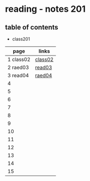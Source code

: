 # reading - notes 201

## table of contents
- class201

page | links
---- | -----
1 class02| [class02](https://abu-al3ees.github.io/reading-notes201/class02)
2 raed03| [read03](https://abu-al3ees.github.io/reading-notes201/raed03)
3 read04| [raed04](https://abu-al3ees.github.io/reading-notes201/read04)
4 | 
5 | 
6 | 
7 | 
8 | 
9 | 
10 | 
11 | 
12 | 
13 | 
14 |
15 | 
